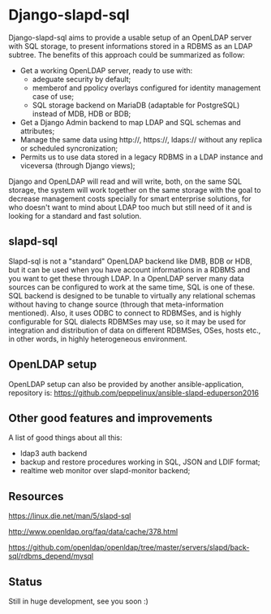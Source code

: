 # Django-slapd-sql

Django-slapd-sql aims to provide a usable setup of an OpenLDAP server with SQL storage, to present informations stored in a RDBMS as an LDAP subtree. The benefits of this approach could be summarized as follow:

- Get a working OpenLDAP server, ready to use with:
    - adeguate security by default;
    - memberof and ppolicy overlays configured for identity management case of use;
    - SQL storage backend on MariaDB (adaptable for PostgreSQL) instead of MDB, HDB or BDB;
- Get a Django Admin backend to map LDAP and SQL schemas and attributes;
- Manage the same data using http://, https://, ldaps:// without any replica or scheduled syncronization;
- Permits us to use data stored in a legacy RDBMS in a LDAP instance and viceversa (through Django views);

Django and OpenLDAP will read and will write, both, on the same SQL storage, the system will work together on the same storage with the goal to decrease management costs specially for smart enterprise solutions, for who doesn't want to mind about LDAP too much but still need of it and is looking for a standard and fast solution.

slapd-sql
---------
Slapd-sql is not a "standard" OpenLDAP backend like DMB, BDB or HDB, but it can be used when you have account informations in a RDBMS and you want to get these through LDAP. In a OpenLDAP server many data sources can be configured to work at the same time, SQL is one of these. SQL backend is designed to be tunable to virtually any relational schemas without having to change source (through that meta-information mentioned). Also, it uses ODBC to connect to RDBMSes, and is highly configurable for SQL dialects RDBMSes may use, so it may be used for integration and distribution of data on different RDBMSes, OSes, hosts etc., in other words, in highly heterogeneous environment.

OpenLDAP setup 
--------------
OpenLDAP setup can also be provided by another ansible-application, repository is:
https://github.com/peppelinux/ansible-slapd-eduperson2016

Other good features and improvements
------------------------------------
A list of good things about all this:
- ldap3 auth backend
- backup and restore procedures working in SQL, JSON and LDIF format;
- realtime web monitor over slapd-monitor backend;

Resources
---------
https://linux.die.net/man/5/slapd-sql

http://www.openldap.org/faq/data/cache/378.html

https://github.com/openldap/openldap/tree/master/servers/slapd/back-sql/rdbms_depend/mysql


Status
------
Still in huge development, see you soon :)
